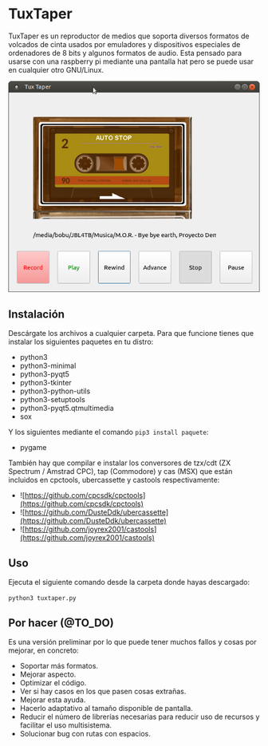 # TuxTaper
TuxTaper es un reproductor de medios que soporta diversos formatos de volcados de cinta usados por emuladores y dispositivos especiales de ordenadores de 8 bits y algunos formatos de audio.
Esta pensado para usarse con una raspberry pi mediante una pantalla hat pero se puede usar en cualquier otro GNU/Linux.

![TuxTaper screenshot](https://raw.githubusercontent.com/cpcbegin/tuxtaper/master/graphics/tuxtaper_screenshot.png)


## Instalación
Descárgate los archivos a cualquier carpeta.
Para que funcione tienes que instalar los siguientes paquetes en tu distro:
- python3
- python3-minimal
- python3-pyqt5
- python3-tkinter
- python3-python-utils
- python3-setuptools
- python3-pyqt5.qtmultimedia
- sox

Y los siguientes mediante el comando `pip3 install paquete`:
- pygame

También hay que compilar e instalar los conversores de tzx/cdt (ZX Spectrum / Amstrad CPC), tap (Commodore) y cas (MSX) que están incluidos en cpctools, ubercassette y castools respectivamente:
- ![https://github.com/cpcsdk/cpctools](https://github.com/cpcsdk/cpctools)
- ![https://github.com/DusteDdk/ubercassette](https://github.com/DusteDdk/ubercassette)
- ![https://github.com/joyrex2001/castools](https://github.com/joyrex2001/castools)


## Uso
Ejecuta el siguiente comando desde la carpeta donde hayas descargado:

`python3 tuxtaper.py`


## Por hacer (@TO_DO)
Es una versión preliminar por lo que puede tener muchos fallos y cosas por mejorar, en concreto:
- Soportar más formatos.
- Mejorar aspecto.
- Optimizar el código.
- Ver si hay casos en los que pasen cosas extrañas.
- Mejorar esta ayuda.
- Hacerlo adaptativo al tamaño disponible de pantalla.
- Reducir el número de librerías necesarias para reducir uso de recursos y facilitar el uso multisistema.
- Solucionar bug con rutas con espacios.
